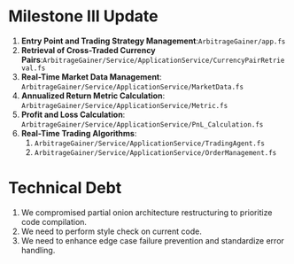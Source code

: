 # Milestone III Update

1. **Entry Point and Trading Strategy Management**:```ArbitrageGainer/app.fs```
2. **Retrieval of Cross-Traded Currency Pairs**:```ArbitrageGainer/Service/ApplicationService/CurrencyPairRetrieval.fs```
3. **Real-Time Market Data Management**: ```ArbitrageGainer/Service/ApplicationService/MarketData.fs```
4. **Annualized Return Metric Calculation**: ```ArbitrageGainer/Service/ApplicationService/Metric.fs```
5. **Profit and Loss Calculation**: ```ArbitrageGainer/Service/ApplicationService/PnL_Calculation.fs```
6. **Real-Time Trading Algorithms**: 
   1. ```ArbitrageGainer/Service/ApplicationService/TradingAgent.fs```
   2. ```ArbitrageGainer/Service/ApplicationService/OrderManagement.fs```

# Technical Debt
1. We compromised partial onion architecture restructuring to prioritize code compilation.
2. We need to perform style check on current code.
3. We need to enhance edge case failure prevention and standardize error handling.
